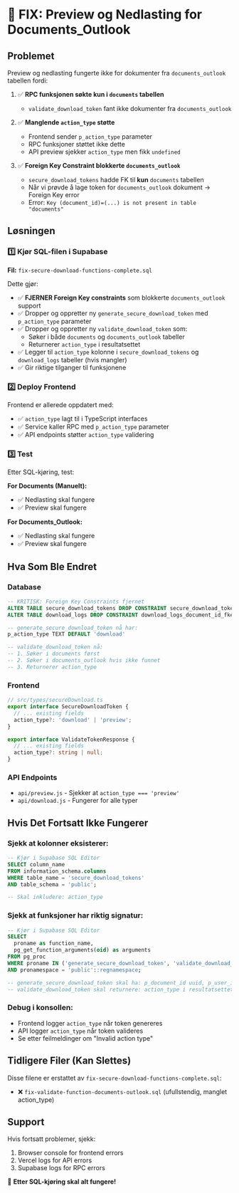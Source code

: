 # 🔧 FIX: Preview og Nedlasting for Documents_Outlook

## Problemet
Preview og nedlasting fungerte ikke for dokumenter fra `documents_outlook` tabellen fordi:

1. ✅ **RPC funksjonen søkte kun i `documents` tabellen**
   - `validate_download_token` fant ikke dokumenter fra `documents_outlook`
   
2. ✅ **Manglende `action_type` støtte**
   - Frontend sender `p_action_type` parameter
   - RPC funksjoner støttet ikke dette
   - API preview sjekker `action_type` men fikk `undefined`

3. ✅ **Foreign Key Constraint blokkerte `documents_outlook`**
   - `secure_download_tokens` hadde FK til **kun** `documents` tabellen
   - Når vi prøvde å lage token for `documents_outlook` dokument → Foreign Key error
   - Error: `Key (document_id)=(...) is not present in table "documents"`

## Løsningen

### 1️⃣ Kjør SQL-filen i Supabase

**Fil:** `fix-secure-download-functions-complete.sql`

Dette gjør:
- ✅ **FJERNER Foreign Key constraints** som blokkerte `documents_outlook` support
- ✅ Dropper og oppretter ny `generate_secure_download_token` med `p_action_type` parameter
- ✅ Dropper og oppretter ny `validate_download_token` som:
  - Søker i både `documents` og `documents_outlook` tabeller
  - Returnerer `action_type` i resultatsettet
- ✅ Legger til `action_type` kolonne i `secure_download_tokens` og `download_logs` tabeller (hvis mangler)
- ✅ Gir riktige tilganger til funksjonene

### 2️⃣ Deploy Frontend

Frontend er allerede oppdatert med:
- ✅ `action_type` lagt til i TypeScript interfaces
- ✅ Service kaller RPC med `p_action_type` parameter
- ✅ API endpoints støtter `action_type` validering

### 3️⃣ Test

Etter SQL-kjøring, test:

**For Documents (Manuelt):**
- ✅ Nedlasting skal fungere
- ✅ Preview skal fungere

**For Documents_Outlook:**
- ✅ Nedlasting skal fungere
- ✅ Preview skal fungere

## Hva Som Ble Endret

### Database
```sql
-- KRITISK: Foreign Key Constraints fjernet
ALTER TABLE secure_download_tokens DROP CONSTRAINT secure_download_tokens_document_id_fkey;
ALTER TABLE download_logs DROP CONSTRAINT download_logs_document_id_fkey;

-- generate_secure_download_token nå har:
p_action_type TEXT DEFAULT 'download'

-- validate_download_token nå:
-- 1. Søker i documents først
-- 2. Søker i documents_outlook hvis ikke funnet
-- 3. Returnerer action_type
```

### Frontend
```typescript
// src/types/secureDownload.ts
export interface SecureDownloadToken {
  // ... existing fields
  action_type?: 'download' | 'preview';
}

export interface ValidateTokenResponse {
  // ... existing fields
  action_type?: string | null;
}
```

### API Endpoints
- `api/preview.js` - Sjekker at `action_type === 'preview'`
- `api/download.js` - Fungerer for alle typer

## Hvis Det Fortsatt Ikke Fungerer

### Sjekk at kolonner eksisterer:
```sql
-- Kjør i Supabase SQL Editor
SELECT column_name 
FROM information_schema.columns 
WHERE table_name = 'secure_download_tokens' 
AND table_schema = 'public';

-- Skal inkludere: action_type
```

### Sjekk at funksjoner har riktig signatur:
```sql
-- Kjør i Supabase SQL Editor
SELECT 
  proname as function_name, 
  pg_get_function_arguments(oid) as arguments
FROM pg_proc 
WHERE proname IN ('generate_secure_download_token', 'validate_download_token')
AND pronamespace = 'public'::regnamespace;

-- generate_secure_download_token skal ha: p_document_id uuid, p_user_id text, p_expires_in_minutes integer DEFAULT 60, p_action_type text DEFAULT 'download'::text
-- validate_download_token skal returnere: action_type i resultatsettet
```

### Debug i konsollen:
- Frontend logger `action_type` når token genereres
- API logger `action_type` når token valideres
- Se etter feilmeldinger om "Invalid action type"

## Tidligere Filer (Kan Slettes)

Disse filene er erstattet av `fix-secure-download-functions-complete.sql`:
- ❌ `fix-validate-function-documents-outlook.sql` (ufullstendig, manglet action_type)

## Support

Hvis fortsatt problemer, sjekk:
1. Browser console for frontend errors
2. Vercel logs for API errors  
3. Supabase logs for RPC errors

🎯 **Etter SQL-kjøring skal alt fungere!**

